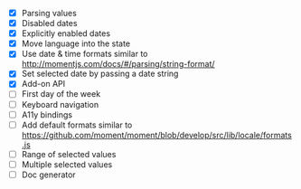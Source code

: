 - [x] Parsing values
- [x] Disabled dates
- [x] Explicitly enabled dates
- [x] Move language into the state
- [x] Use date & time formats similar to http://momentjs.com/docs/#/parsing/string-format/
- [x] Set selected date by passing a date string
- [x] Add-on API
- [ ] First day of the week
- [ ] Keyboard navigation
- [ ] A11y bindings
- [ ] Add default formats similar to https://github.com/moment/moment/blob/develop/src/lib/locale/formats.js
- [ ] Range of selected values
- [ ] Multiple selected values
- [ ] Doc generator